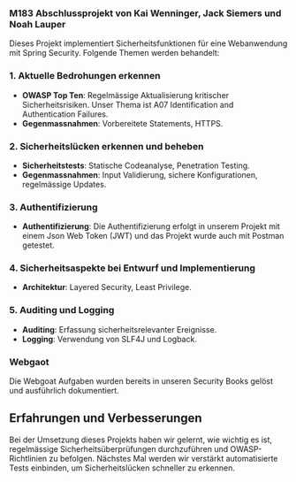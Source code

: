 ### M183 Abschlussprojekt von Kai Wenninger, Jack Siemers und Noah Lauper

Dieses Projekt implementiert Sicherheitsfunktionen für eine Webanwendung mit Spring Security. Folgende Themen werden behandelt:

### 1. Aktuelle Bedrohungen erkennen
- **OWASP Top Ten**: Regelmässige Aktualisierung kritischer Sicherheitsrisiken. Unser Thema ist A07 Identification and Authentication Failures.
- **Gegenmassnahmen**: Vorbereitete Statements, HTTPS.

### 2. Sicherheitslücken erkennen und beheben
- **Sicherheitstests**: Statische Codeanalyse, Penetration Testing.
- **Gegenmassnahmen**: Input Validierung, sichere Konfigurationen, regelmässige Updates.

### 3. Authentifizierung
- **Authentifizierung**: Die Authentifizierung erfolgt in unserem Projekt mit einem Json Web Token (JWT) und das Projekt wurde auch mit Postman getestet.

### 4. Sicherheitsaspekte bei Entwurf und Implementierung
- **Architektur**: Layered Security, Least Privilege.

### 5. Auditing und Logging
- **Auditing**: Erfassung sicherheitsrelevanter Ereignisse.
- **Logging**: Verwendung von SLF4J und Logback.


### Webgaot

Die Webgoat Aufgaben wurden bereits in unseren Security Books gelöst und ausführlich dokumentiert.

## Erfahrungen und Verbesserungen

Bei der Umsetzung dieses Projekts haben wir gelernt, wie wichtig es ist, regelmässige Sicherheitsüberprüfungen durchzuführen und OWASP-Richtlinien zu befolgen. Nächstes Mal werden wir verstärkt automatisierte Tests einbinden, um Sicherheitslücken schneller zu erkennen.

